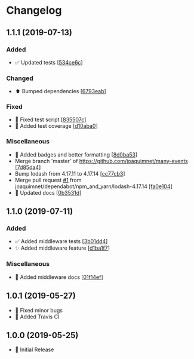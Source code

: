 # Changelog

<a name="1.1.1"></a>
## 1.1.1 (2019-07-13)

### Added

- ✅ Updated tests [[534ce6c](https://github.com/joaquimnet/many-events/commit/534ce6c88c2825da0cef4a7479c62877beec28bc)]

### Changed

- ⬆️ Bumped dependencies [[6793eab](https://github.com/joaquimnet/many-events/commit/6793eab1e890b8175ee6934d9db572a0c09d17c8)]

### Fixed

- 💚 Fixed test script [[835507c](https://github.com/joaquimnet/many-events/commit/835507ce02f020307f4b29d0f423637493978094)]
- 💚 Added test coverage [[d10aba0](https://github.com/joaquimnet/many-events/commit/d10aba05277c10eda7ac33c97775dc7a1eb9dcab)]

### Miscellaneous

- 📝 Added badges and better formatting [[8d0ba53](https://github.com/joaquimnet/many-events/commit/8d0ba53f5fad1d7a3142ba7b494fa90515030298)]
-  Merge branch &#x27;master&#x27; of https://github.com/joaquimnet/many-events [[7d85da4](https://github.com/joaquimnet/many-events/commit/7d85da4d73dd76541c8afe185498082d8e6811ea)]
-  Bump lodash from 4.17.11 to 4.17.14 [[cc77cb3](https://github.com/joaquimnet/many-events/commit/cc77cb3b672993abc569ce6d96f544a863cf045b)]
-  Merge pull request [#1](https://github.com/joaquimnet/many-events/issues/1) from joaquimnet/dependabot/npm_and_yarn/lodash-4.17.14 [[fa0e104](https://github.com/joaquimnet/many-events/commit/fa0e104d94a9b45324f749e076705783215e9005)]
- 📝 Updated docs [[0b3531d](https://github.com/joaquimnet/many-events/commit/0b3531d43db2241716b1fbb2e4d1fba1d48fe069)]


<a name="1.1.0"></a>
## 1.1.0 (2019-07-11)

### Added

- ✅ Added middleware tests [[3b01dd4](https://github.com/joaquimnet/many-events/commit/3b01dd46cccaef634ec800c60b40712654b8a4c2)]
- ✨ Added middleware feature [[d1ba1f7](https://github.com/joaquimnet/many-events/commit/d1ba1f745ec0d9dde01eb0018fd3b3795b7caab7)]

### Miscellaneous

- 📝 Added middleware docs [[01f14ef](https://github.com/joaquimnet/many-events/commit/01f14efd1419fee0a29455fa04c142278550c469)]


<a name="1.0.1"></a>
## 1.0.1 (2019-05-27)

-  🐛 Fixed minor bugs
-  👷 Added Travis CI


<a name="1.0.0"></a>
## 1.0.0 (2019-05-25)

-  🎉 Initial Release